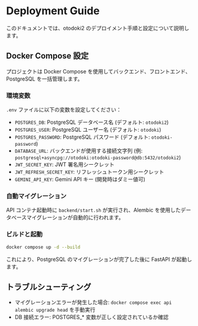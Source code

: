 # Deployment Guide

このドキュメントでは、otodoki2 のデプロイメント手順と設定について説明します。

## Docker Compose 設定

プロジェクトは Docker Compose を使用してバックエンド、フロントエンド、PostgreSQL を一括管理します。

### 環境変数

`.env` ファイルに以下の変数を設定してください：

- `POSTGRES_DB`: PostgreSQL データベース名 (デフォルト: `otodoki2`)
- `POSTGRES_USER`: PostgreSQL ユーザー名 (デフォルト: `otodoki`)
- `POSTGRES_PASSWORD`: PostgreSQL パスワード (デフォルト: `otodoki-password`)
- `DATABASE_URL`: バックエンドが使用する接続文字列 (例: `postgresql+asyncpg://otodoki:otodoki-password@db:5432/otodoki2`)
- `JWT_SECRET_KEY`: JWT 署名用シークレット
- `JWT_REFRESH_SECRET_KEY`: リフレッシュトークン用シークレット
- `GEMINI_API_KEY`: Gemini API キー (開発時はダミー値可)

### 自動マイグレーション

API コンテナ起動時に `backend/start.sh` が実行され、Alembic を使用したデータベースマイグレーションが自動的に行われます。

### ビルドと起動

```bash
docker compose up -d --build
```

これにより、PostgreSQL のマイグレーションが完了した後に FastAPI が起動します。

## トラブルシューティング

- マイグレーションエラーが発生した場合: `docker compose exec api alembic upgrade head` を手動実行
- DB 接続エラー: POSTGRES\_\* 変数が正しく設定されているか確認
